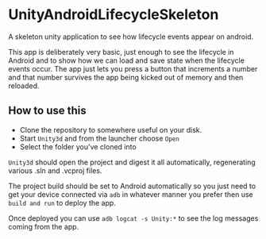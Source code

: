# UnityAndroidLifecycleSkeleton
A skeleton unity application to see how lifecycle events appear on android.

This app is deliberately very basic, just enough to see the lifecycle in Android and to show how we can load and save state when the lifecycle events occur.  The app just lets you press a button that increments a number and that number survives the app being kicked out of memory and then reloaded.

## How to use this
-   Clone the repository to somewhere useful on your disk.
-   Start `Unity3d` and from the launcher choose `Open`
-   Select the folder you've cloned into

`Unity3d` should open the project and digest it all automatically, regenerating various .sln and .vcproj files.

The project build should be set to Android automatically so you just need to get your device connected via `adb` in whatever manner you prefer then use `build and run` to deploy the app.

Once deployed you can use `adb logcat -s Unity:*` to see the log messages coming from the app.


